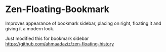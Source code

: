 # Zen-Floating-Bookmark
Improves appearance of bookmark sidebar, placing on right, floating it and giving it a modern look.

Just modified this for bookmark sidebar
https://github.com/ahmaadaziz/zen-floating-history
